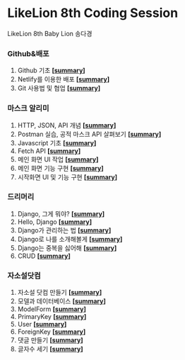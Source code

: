 # LikeLion 8th Coding Session
LikeLion 8th Baby Lion 송다경

### Github&배포

1. Github 기초 **[[summary](https://github.com/sa11k/LikeLion/blob/master/Github%20%26%20%EB%B0%B0%ED%8F%AC/Github%20%EA%B8%B0%EC%B4%88.md)]**
2. Netlify를 이용한 배포 **[[summary](https://github.com/sa11k/LikeLion/blob/master/Github%20%26%20%EB%B0%B0%ED%8F%AC/Netlify%EB%A5%BC%20%EC%9D%B4%EC%9A%A9%ED%95%9C%20%EB%B0%B0%ED%8F%AC.md)]**
3. Git 사용법 및 협업 **[[summary](https://github.com/sa11k/LikeLion/blob/master/Github%20%26%20%EB%B0%B0%ED%8F%AC/Github%20%ED%98%91%EC%97%85.md)]**

### 마스크 알리미

1. HTTP, JSON, API 개념 **[[summary](https://github.com/sa11k/LikeLion/blob/master/%EB%A7%88%EC%8A%A4%ED%81%AC%20%EC%95%8C%EB%A6%AC%EB%AF%B8/HTTP%2C%20JSON%2C%20API%20%EA%B0%9C%EB%85%90.md)]**
2. Postman 실습, 공적 마스크 API 살펴보기 **[[summary](https://github.com/sa11k/LikeLion/blob/master/%EB%A7%88%EC%8A%A4%ED%81%AC%20%EC%95%8C%EB%A6%AC%EB%AF%B8/Postman%20%EC%8B%A4%EC%8A%B5%2C%20%EA%B3%B5%EC%A0%81%20%EB%A7%88%EC%8A%A4%ED%81%AC%20API%20%EC%82%B4%ED%8E%B4%EB%B3%B4%EA%B8%B0.md)]**
3. Javascript 기초 **[[summary](https://github.com/sa11k/LikeLion/blob/master/%EB%A7%88%EC%8A%A4%ED%81%AC%20%EC%95%8C%EB%A6%AC%EB%AF%B8/Javascript%20%EA%B8%B0%EC%B4%88.md)]**
4. Fetch API **[[summary](https://github.com/sa11k/LikeLion/blob/master/%EB%A7%88%EC%8A%A4%ED%81%AC%20%EC%95%8C%EB%A6%AC%EB%AF%B8/Fetch%20API.md)]**
5. 메인 화면 UI 작업 **[[summary](https://github.com/sa11k/LikeLion/blob/master/%EB%A7%88%EC%8A%A4%ED%81%AC%20%EC%95%8C%EB%A6%AC%EB%AF%B8/%EB%A9%94%EC%9D%B8%20%ED%99%94%EB%A9%B4%20UI%20%EC%9E%91%EC%97%85.md)]**
6. 메인 화면 기능 구현 **[[summary](https://github.com/sa11k/LikeLion/blob/master/%EB%A7%88%EC%8A%A4%ED%81%AC%20%EC%95%8C%EB%A6%AC%EB%AF%B8/%EB%A9%94%EC%9D%B8%20%ED%99%94%EB%A9%B4%20%EA%B8%B0%EB%8A%A5%20%EA%B5%AC%ED%98%84.md)]**
7. 시작화면 UI 및 기능 구현 **[[summary](https://github.com/sa11k/LikeLion/blob/master/%EB%A7%88%EC%8A%A4%ED%81%AC%20%EC%95%8C%EB%A6%AC%EB%AF%B8/%EC%8B%9C%EC%9E%91%ED%99%94%EB%A9%B4%20UI%20%EB%B0%8F%20%EA%B8%B0%EB%8A%A5%20%EA%B5%AC%ED%98%84.md)]**

### 드리머리

1. Django, 그게 뭐야? **[[summary](https://github.com/sa11k/LikeLion/blob/master/%EB%93%9C%EB%A6%AC%EB%A8%B8%EB%A6%AC/Django%2C%20%EA%B7%B8%EA%B2%8C%20%EB%AD%90%EC%95%BC.md)]**
2. Hello, Django **[[summary](https://github.com/sa11k/LikeLion/blob/master/%EB%93%9C%EB%A6%AC%EB%A8%B8%EB%A6%AC/Hello%2C%20Django.md)]**
3. Django가 관리하는 법 **[[summary](https://github.com/sa11k/LikeLion/blob/master/%EB%93%9C%EB%A6%AC%EB%A8%B8%EB%A6%AC/Django%EA%B0%80%20%EA%B4%80%EB%A6%AC%ED%95%98%EB%8A%94%20%EB%B2%95.md)]**
4. Django로 나를 소개해볼게 **[[summary](https://github.com/sa11k/LikeLion/blob/master/%EB%93%9C%EB%A6%AC%EB%A8%B8%EB%A6%AC/Django%EB%A1%9C%20%EB%82%98%EB%A5%BC%20%EC%86%8C%EA%B0%9C%ED%95%B4%EB%B3%BC%EA%B2%8C.md)]**
5. Django는 중복을 싫어해 **[[summary](https://github.com/sa11k/LikeLion/blob/master/%EB%93%9C%EB%A6%AC%EB%A8%B8%EB%A6%AC/Django%EB%8A%94%20%EC%A4%91%EB%B3%B5%EC%9D%84%20%EC%8B%AB%EC%96%B4%ED%95%B4.md)]**
6. CRUD **[[summary](https://github.com/sa11k/LikeLion/blob/master/%EB%93%9C%EB%A6%AC%EB%A8%B8%EB%A6%AC/CRUD.md)]**

### 자소설닷컴

1. 자소설 닷컴 만들기 **[[summary](https://github.com/sa11k/LikeLion/blob/master/%EC%9E%90%EC%86%8C%EC%84%A4%EB%8B%B7%EC%BB%B4/%EC%9E%90%EC%86%8C%EC%84%A4%20%EB%8B%B7%EC%BB%B4%20%EB%A7%8C%EB%93%A4%EA%B8%B0.md)]**
2. 모델과 데이터베이스 **[[summary](https://github.com/sa11k/LikeLion/blob/master/%EC%9E%90%EC%86%8C%EC%84%A4%EB%8B%B7%EC%BB%B4/%EB%AA%A8%EB%8D%B8%EA%B3%BC%20%EB%8D%B0%EC%9D%B4%ED%84%B0%EB%B2%A0%EC%9D%B4%EC%8A%A4.md)]**
3. ModelForm **[[summary](https://github.com/sa11k/LikeLion/blob/master/%EC%9E%90%EC%86%8C%EC%84%A4%EB%8B%B7%EC%BB%B4/ModelForm.md)]**
4. PrimaryKey **[[summary]()]**
5. User **[[summary]()]**
6. ForeignKey **[[summary]()]**
7. 댓글 만들기 **[[summary]()]**
8. 글자수 세기 **[[summary]()]**